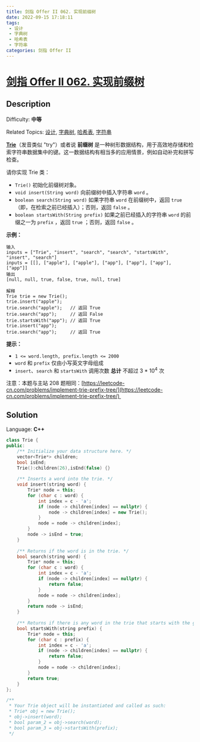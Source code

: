 ```yaml
---
title: 剑指 Offer II 062. 实现前缀树
date: 2022-09-15 17:18:11
tags: 
 - 设计
 - 字典树
 - 哈希表
 - 字符串
categories: 剑指 Offer II
---
```


# [剑指 Offer II 062\. 实现前缀树](https://leetcode.cn/problems/QC3q1f/)

## Description

Difficulty: **中等**  

Related Topics: [设计](https://leetcode.cn/tag/design/), [字典树](https://leetcode.cn/tag/trie/), [哈希表](https://leetcode.cn/tag/hash-table/), [字符串](https://leetcode.cn/tag/string/)


**[Trie](https://baike.baidu.com/item/字典树/9825209?fr=aladdin)**（发音类似 "try"）或者说 **前缀树** 是一种树形数据结构，用于高效地存储和检索字符串数据集中的键。这一数据结构有相当多的应用情景，例如自动补完和拼写检查。

请你实现 Trie 类：

*   `Trie()` 初始化前缀树对象。
*   `void insert(String word)` 向前缀树中插入字符串 `word` 。
*   `boolean search(String word)` 如果字符串 `word` 在前缀树中，返回 `true`（即，在检索之前已经插入）；否则，返回 `false` 。
*   `boolean startsWith(String prefix)` 如果之前已经插入的字符串 `word` 的前缀之一为 `prefix` ，返回 `true` ；否则，返回 `false` 。

**示例：**

```
输入
inputs = ["Trie", "insert", "search", "search", "startsWith", "insert", "search"]
inputs = [[], ["apple"], ["apple"], ["app"], ["app"], ["app"], ["app"]]
输出
[null, null, true, false, true, null, true]

解释
Trie trie = new Trie();
trie.insert("apple");
trie.search("apple");   // 返回 True
trie.search("app");     // 返回 False
trie.startsWith("app"); // 返回 True
trie.insert("app");
trie.search("app");     // 返回 True
```

**提示：**

*   `1 <= word.length, prefix.length <= 2000`
*   `word` 和 `prefix` 仅由小写英文字母组成
*   `insert`、`search` 和 `startsWith` 调用次数 **总计** 不超过 3 * 10<sup>4</sup> 次

注意：本题与主站 208 题相同：[https://leetcode-cn.com/problems/implement-trie-prefix-tree/](https://leetcode-cn.com/problems/implement-trie-prefix-tree/) 


## Solution

Language: **C++**

```c++
class Trie {
public:
    /** Initialize your data structure here. */
    vector<Trie*> children;
    bool isEnd;
    Trie():children(26),isEnd(false) {}
    
    /** Inserts a word into the trie. */
    void insert(string word) {
        Trie* node = this;
        for (char c : word) {
            int index = c - 'a';
            if (node -> children[index] == nullptr) {
                node -> children[index] = new Trie();
            }
            node = node -> children[index];
        }
        node -> isEnd = true;
    }
    
    /** Returns if the word is in the trie. */
    bool search(string word) {
        Trie* node = this;
        for (char c : word) {
            int index = c - 'a';
            if (node -> children[index] == nullptr) {
                return false;
            }
            node = node -> children[index];
        }
        return node -> isEnd;
    }
    
    /** Returns if there is any word in the trie that starts with the given prefix. */
    bool startsWith(string prefix) {
        Trie* node = this;
        for (char c : prefix) {
            int index = c - 'a';
            if (node -> children[index] == nullptr) {
                return false;
            }
            node = node -> children[index];
        }
        return true;
    }
};

/**
 * Your Trie object will be instantiated and called as such:
 * Trie* obj = new Trie();
 * obj->insert(word);
 * bool param_2 = obj->search(word);
 * bool param_3 = obj->startsWith(prefix);
 */
```